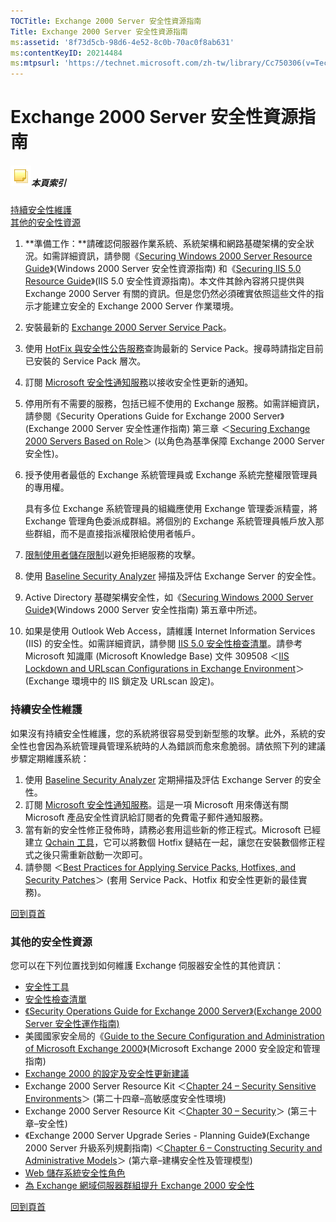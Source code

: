 ```yaml
---
TOCTitle: Exchange 2000 Server 安全性資源指南
Title: Exchange 2000 Server 安全性資源指南
ms:assetid: '8f73d5cb-98d6-4e52-8c0b-70ac0f8ab631'
ms:contentKeyID: 20214484
ms:mtpsurl: 'https://technet.microsoft.com/zh-tw/library/Cc750306(v=TechNet.10)'
---
```


Exchange 2000 Server 安全性資源指南
===================================

##### ![](images/Cc750306.community-sm(zh-tw,TechNet.10).gif)本頁索引

[持續安全性維護](#a)  
[其他的安全性資源](#b)

1.  **準備工作：**請確認伺服器作業系統、系統架構和網路基礎架構的安全狀況。如需詳細資訊，請參閱《[Securing Windows 2000 Server Resource Guide](https://www.microsoft.com/taiwan/technet/security/chklist/w2ksvsrg.aspx)》(Windows 2000 Server 安全性資源指南) 和《[Securing IIS 5.0 Resource Guide](https://www.microsoft.com/taiwan/technet/security/chklist/iis50srg.aspx)》(IIS 5.0 安全性資源指南)。本文件其餘內容將只提供與 Exchange 2000 Server 有關的資訊。但是您仍然必須確實依照這些文件的指示才能建立安全的 Exchange 2000 Server 作業環境。
2.  安裝最新的 [Exchange 2000 Server Service Pack](https://www.microsoft.com/taiwan/exchange/downloads/2000/)。
3.  使用 [HotFix 與安全性公告服務](https://www.microsoft.com/technet/security/current.asp?productid=33)查詢最新的 Service Pack。搜尋時請指定目前已安裝的 Service Pack 層次。
4.  訂閱 [Microsoft 安全性通知服務](https://www.microsoft.com/technet/security/bulletin/notify.mspx)以接收安全性更新的通知。
5.  停用所有不需要的服務，包括已經不使用的 Exchange 服務。如需詳細資訊，請參閱《Security Operations Guide for Exchange 2000 Server》(Exchange 2000 Server 安全性運作指南) 第三章 ＜[Securing Exchange 2000 Servers Based on Role](https://www.microsoft.com/taiwan/technet/security/prodtech/mailexch/opsguide/e2ksec03a.aspx)＞ (以角色為基準保障 Exchange 2000 Server 安全性)。
6.  授予使用者最低的 Exchange 系統管理員或 Exchange 系統完整權限管理員的專用權。

    具有多位 Exchange 系統管理員的組織應使用 Exchange 管理委派精靈，將 Exchange 管理角色委派成群組。將個別的 Exchange 系統管理員帳戶放入那些群組，而不是直接指派權限給使用者帳戶。

7.  [限制使用者儲存限制](https://support.microsoft.com/default.aspx?scid=kb;en-us;319583&sd=tech)以避免拒絕服務的攻擊。
8.  使用 [Baseline Security Analyzer](https://www.microsoft.com/taiwan/technet/security/tools/mbsaqa.aspx) 掃描及評估 Exchange Server 的安全性。
9.  Active Directory 基礎架構安全性，如《[Securing Windows 2000 Server Guide](https://www.microsoft.com/download/details.aspx?familyid=9964cf42-e236-4d73-aef4-7b4fdc0a25f6&displaylang=en)》(Windows 2000 Server 安全性指南) 第五章中所述。
10. 如果是使用 Outlook Web Access，請維護 Internet Information Services (IIS) 的安全性。如需詳細資訊，請參閱 [IIS 5.0 安全性檢查清單](https://www.microsoft.com/technet/security/chklist/iis5chk.mspx)。請參考 Microsoft 知識庫 (Microsoft Knowledge Base) 文件 309508 ＜[IIS Lockdown and URLscan Configurations in Exchange Environment](https://support.microsoft.com/default.aspx?scid=kb;en-us;309508&sd=tech)＞ (Exchange 環境中的 IIS 鎖定及 URLscan 設定)。

### 持續安全性維護

如果沒有持續安全性維護，您的系統將很容易受到新型態的攻擊。此外，系統的安全性也會因為系統管理員管理系統時的人為錯誤而愈來愈脆弱。請依照下列的建議步驟定期維護系統：

1.  使用 [Baseline Security Analyzer](https://www.microsoft.com/taiwan/technet/security/tools/mbsaqa.aspx) 定期掃描及評估 Exchange Server 的安全性。
2.  訂閱 [Microsoft 安全性通知服務](https://www.microsoft.com/technet/security/bulletin/notify.mspx)。這是一項 Microsoft 用來傳送有關 Microsoft 產品安全性資訊給訂閱者的免費電子郵件通知服務。
3.  當有新的安全性修正發佈時，請務必套用這些新的修正程式。Microsoft 已經建立 [Qchain 工具](https://www.microsoft.com/download/details.aspx?displaylang=en&familyid=a85c9cfa-e84c-4723-9c28-f66859060f5d)，它可以將數個 Hotfix 鏈結在一起，讓您在安裝數個修正程式之後只需重新啟動一次即可。
4.  請參閱 ＜[Best Practices for Applying Service Packs, Hotfixes, and Security Patches](https://www.microsoft.com/taiwan/technet/security/bestprac/bpsp.aspx)＞ (套用 Service Pack、Hotfix 和安全性更新的最佳實務)。

[](#mainsection)[回到頁首](#mainsection)

### 其他的安全性資源

您可以在下列位置找到如何維護 Exchange 伺服器安全性的其他資訊：

-   [安全性工具](https://www.microsoft.com/technet/community/scriptcenter/tools/default.mspx)
-   [安全性檢查清單](https://www.microsoft.com/technet/security/chklist/default.mspx)
-   [《Security Operations Guide for Exchange 2000 Server》(Exchange 2000 Server 安全性運作指南)](https://www.microsoft.com/technet/security/prodtech/mailexch/opsguide/default.mspx)
-   美國國家安全局的《[Guide to the Secure Configuration and Administration of Microsoft Exchange 2000](https://nsa2.www.conxion.com/win2k/guides/w2k-21.pdf)》(Microsoft Exchange 2000 安全設定和管理指南)
-   [Exchange 2000 的設定及安全性更新建議](https://www.microsoft.com/exchange/techinfo/security/bestconfig.asp) 
-   Exchange 2000 Server Resource Kit ＜[Chapter 24 – Security Sensitive Environments](https://www.microsoft.com/resources/documentation/exchange/2000/all/reskit/en-us/part5/c24secur.mspx)＞ (第二十四章–高敏感度安全性環境)
-   Exchange 2000 Server Resource Kit ＜[Chapter 30 – Security](https://www.microsoft.com/resources/documentation/exchange/2000/all/reskit/en-us/resguide/c30scrty.mspx)＞ (第三十章–安全性)
-   《Exchange 2000 Server Upgrade Series - Planning Guide》(Exchange 2000 Server 升級系列規劃指南) ＜[Chapter 6 – Constructing Security and Administrative Models](https://www.microsoft.com/technet/prodtechnol/exchange/2000/deploy/upgrademigrate/series/planningguide/p_06_tt1.mspx)＞ (第六章–建構安全性及管理模型)
-   [Web 儲存系統安全性角色](https://www.microsoft.com/technet/prodtechnol/exchange/2000/maintain/secroles.mspx)
-   [為 Exchange 網域伺服器群組提升 Exchange 2000 安全性](https://support.microsoft.com/default.aspx?scid=kb;en-us;313807&sd=tech)

[](#mainsection)[回到頁首](#mainsection)
